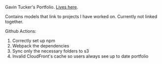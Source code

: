 Gavin Tucker's Portfolio.
[Lives here](https://d30iaq9iwb0kwc.cloudfront.net/).

Contains models that link to projects I have worked on.
Currently not linked together.

Github Actions:
1. Correctly set up npm​
2. Webpack the dependencies​
3. Sync only the necessary folders to s3​
4. Invalid CloudFront's cache so users always see up to date portfolio

